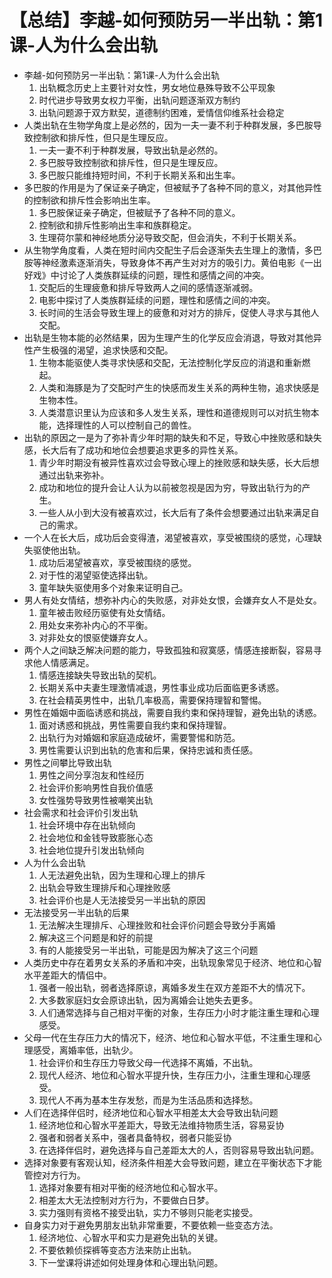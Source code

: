 # 【总结】李越-如何预防另一半出轨：第1课-人为什么会出轨

-   李越-如何预防另一半出轨：第1课-人为什么会出轨
    1.  出轨概念历史上主要针对女性，男女地位悬殊导致不公平现象
    2.  时代进步导致男女权力平衡，出轨问题逐渐双方制约
    3.  出轨问题源于双方默契，道德制约困难，爱情信仰维系社会稳定
-   人类出轨在生物学角度上是必然的，因为一夫一妻不利于种群发展，多巴胺导致控制欲和排斥性，但只是生理反应。
    1.  一夫一妻不利于种群发展，导致出轨是必然的。
    2.  多巴胺导致控制欲和排斥性，但只是生理反应。
    3.  多巴胺只能维持短时间，不利于长期关系和出生率。
-   多巴胺的作用是为了保证亲子确定，但被赋予了各种不同的意义，对其他异性的控制欲和排斥性会影响出生率。
    1.  多巴胺保证亲子确定，但被赋予了各种不同的意义。
    2.  控制欲和排斥性影响出生率和族群稳定。
    3.  生理荷尔蒙和神经地质分泌导致交配，但会消失，不利于长期关系。
-   从生物学角度看，人类在短时间内交配生子后会逐渐失去生理上的激情，多巴胺等神经激素逐渐消失，导致身体不再产生对对方的吸引力。黄伯电影《一出好戏》中讨论了人类族群延续的问题，理性和感情之间的冲突。
    1.  交配后的生理疲惫和排斥导致两人之间的感情逐渐减弱。
    2.  电影中探讨了人类族群延续的问题，理性和感情之间的冲突。
    3.  长时间的生活会导致生理上的疲惫和对对方的排斥，促使人寻求与其他人交配。
-   出轨是生物本能的必然结果，因为生理产生的化学反应会消退，导致对其他异性产生极强的渴望，追求快感和交配。
    1.  生物本能驱使人类寻求快感和交配，无法控制化学反应的消退和重新燃起。
    2.  人类和海豚是为了交配时产生的快感而发生关系的两种生物，追求快感是生物本性。
    3.  人类潜意识里认为应该和多人发生关系，理性和道德规则可以对抗生物本能，选择理性的人可以控制自己的兽性。
-   出轨的原因之一是为了弥补青少年时期的缺失和不足，导致心中挫败感和缺失感，长大后有了成功和地位会想要追求更多的异性关系。
    1.  青少年时期没有被异性喜欢过会导致心理上的挫败感和缺失感，长大后想通过出轨来弥补。
    2.  成功和地位的提升会让人认为以前被忽视是因为穷，导致出轨行为的产生。
    3.  一些人从小到大没有被喜欢过，长大后有了条件会想要通过出轨来满足自己的需求。
-   一个人在长大后，成功后会变得渣，渴望被喜欢，享受被围绕的感觉，心理缺失驱使他出轨。
    1.  成功后渴望被喜欢，享受被围绕的感觉。
    2.  对于性的渴望驱使选择出轨。
    3.  童年缺失驱使用多个对象来证明自己。
-   男人有处女情结，想弥补内心的失败感，对非处女恨，会嫌弃女人不是处女。
    1.  童年被击败经历驱使有处女情结。
    2.  用处女来弥补内心的不平衡。
    3.  对非处女的恨驱使嫌弃女人。
-   两个人之间缺乏解决问题的能力，导致孤独和寂寞感，情感连接断裂，容易寻求他人情感满足。
    1.  情感连接缺失导致出轨的契机。
    2.  长期关系中夫妻生理激情减退，男性事业成功后面临更多诱惑。
    3.  在社会精英男性中，出轨几率极高，需要保持理智和警惕。
-   男性在婚姻中面临诱惑和挑战，需要自我约束和保持理智，避免出轨的诱惑。
    1.  面对诱惑和挑战，男性需要自我约束和保持理智。
    2.  出轨行为对婚姻和家庭造成破坏，需要警惕和防范。
    3.  男性需要认识到出轨的危害和后果，保持忠诚和责任感。
-   男性之间攀比导致出轨
    1.  男性之间分享泡友和性经历
    2.  社会评价影响男性自我价值感
    3.  女性强势导致男性被嘲笑出轨
-   社会需求和社会评价引发出轨
    1.  社会环境中存在出轨倾向
    2.  社会地位和金钱导致膨胀心态
    3.  社会地位提升引发出轨倾向
-   人为什么会出轨
    1.  人无法避免出轨，因为生理和心理上的排斥
    2.  出轨会导致生理排斥和心理挫败感
    3.  社会评价也是人无法接受另一半出轨的原因
-   无法接受另一半出轨的后果
    1.  无法解决生理排斥、心理挫败和社会评价问题会导致分手离婚
    2.  解决这三个问题是和好的前提
    3.  有的人能接受另一半出轨，可能是因为解决了这三个问题
-   人类历史中存在着男女关系的矛盾和冲突，出轨现象常见于经济、地位和心智水平差距大的情侣中。
    1.  强者一般出轨，弱者选择原谅，离婚多发生在双方差距不大的情况下。
    2.  大多数家庭妇女会原谅出轨，因为离婚会让她失去更多。
    3.  人们通常选择与自己相对平衡的对象，生存压力小时才能注重生理和心理感受。
-   父母一代在生存压力大的情况下，经济、地位和心智水平低，不注重生理和心理感受，离婚率低，出轨少。
    1.  社会评价和生存压力导致父母一代选择不离婚，不出轨。
    2.  现代人经济、地位和心智水平提升快，生存压力小，注重生理和心理感受。
    3.  现代人不再为基本生存发愁，而是为生活品质和选择愁。
-   人们在选择伴侣时，经济地位和心智水平相差太大会导致出轨问题
    1.  经济地位和心智水平差距大，导致无法维持物质生活，容易妥协
    2.  强者和弱者关系中，强者具备特权，弱者只能妥协
    3.  在选择伴侣时，避免选择与自己差距太大的人，否则容易导致出轨问题。
-   选择对象要有客观认知，经济条件相差大会导致问题，建立在平衡状态下才能管控对方行为。
    1.  选择对象要有相对平衡的经济地位和心智水平。
    2.  相差太大无法控制对方行为，不要做白日梦。
    3.  实力强则有资格不接受出轨，实力不够则只能老实接受。
-   自身实力对于避免男朋友出轨非常重要，不要依赖一些变态方法。
    1.  经济地位、心智水平和实力是避免出轨的关键。
    2.  不要依赖侦探裤等变态方法来防止出轨。
    3.  下一堂课将讲述如何处理身体和心理出轨问题。